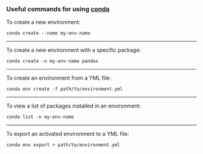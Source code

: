 ### Useful commands for using [conda](https://docs.conda.io/projects/conda/)

To create a new environment:

```
conda create --name my-env-name
```

---

To create a new environment with a specific package:

```
conda create -n my-env-name pandas
```

---

To create an environment from a YML file:

```
conda env create -f path/to/environment.yml
```

---

To view a list of packages installed in an environment:

```
conda list -n my-env-name
```

---

To export an activated environment to a YML file:

```
conda env export > path/to/environment.yml
```
